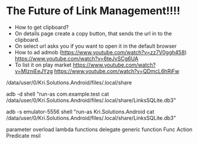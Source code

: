 # The Future of Link Management!!!!
* How to get clipboard?
* On details page create a copy button, that sends the url in to the clipboard.
* On select url asks you if you want to open it in the default browser
* How to ad admob (https://www.youtube.com/watch?v=zz7V0ggh458)
https://www.youtube.com/watch?v=6teJvSCg6UA
* To list it on play market https://www.youtube.com/watch?v=MlzniEeJYzg 
https://www.youtube.com/watch?v=QDmcL6hRjFw

/data/user/0/Kri.Solutions.Android/files/.local/share

adb -d shell "run-as com.example.test cat /data/user/0/Kri.Solutions.Android/files/.local/share/LinksSQLite.db3"

adb -s emulator-5556 shell "run-as Kri.Solutions.Android cat /data/user/0/Kri.Solutions.Android/files/.local/share/LinksSQLite.db3"

parameter overload
lambda functions
delegate
generic function
Func Action Predicate
msil
